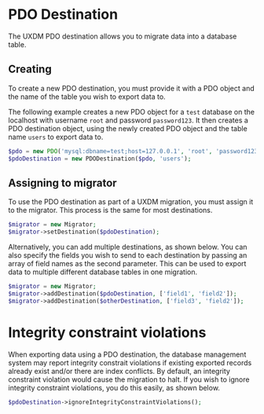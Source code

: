 # PDO Destination

The UXDM PDO destination allows you to migrate data into a database table.

## Creating

To create a new PDO destination, you must provide it with a PDO object and the name of the table
you wish to export data to. 

The following example creates a new PDO object for a `test` database on the localhost with username `root` and password `password123`. It then creates a PDO destination object, using the newly created PDO object and the table name `users` to export data to.

```php
$pdo = new PDO('mysql:dbname=test;host=127.0.0.1', 'root', 'password123');
$pdoDestination = new PDODestination($pdo, 'users');
```

## Assigning to migrator

To use the PDO destination as part of a UXDM migration, you must assign it to the migrator. This process is the same for most destinations.

```php
$migrator = new Migrator;
$migrator->setDestination($pdoDestination);
```

Alternatively, you can add multiple destinations, as shown below. You can also specify the fields you wish to send to each destination by 
passing an array of field names as the second parameter. This can be used to export data to multiple different database tables in one migration.

```php
$migrator = new Migrator;
$migrator->addDestination($pdoDestination, ['field1', 'field2']);
$migrator->addDestination($otherDestination, ['field3', 'field2']);
```

# Integrity constraint violations

When exporting data using a PDO destination, the database management system may report integrity constrait violations if existing exported
records already exist and/or there are index conflicts. By default, an integrity constraint violation would cause the migration to halt. 
If you wish to ignore integrity constraint violations, you do this easily, as shown below.

```php
$pdoDestination->ignoreIntegrityConstraintViolations();
```
